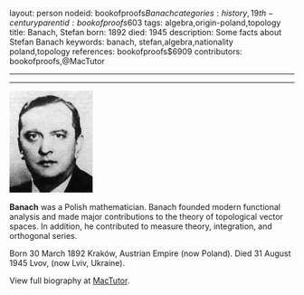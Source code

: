 layout: person
nodeid: bookofproofs$Banach
categories: history,19th-century
parentid: bookofproofs$603
tags: algebra,origin-poland,topology
title: Banach, Stefan
born: 1892
died: 1945
description: Some facts about Stefan Banach
keywords: banach, stefan,algebra,nationality poland,topology
references: bookofproofs$6909
contributors: bookofproofs,@MacTutor

---


---

![Banach.jpg](https://github.com/bookofproofs/bookofproofs.github.io/blob/main/_sources/_assets/images/portraits/Banach.jpg?raw=true)

**Banach** was a Polish mathematician. Banach founded modern functional analysis and made major contributions to the theory of topological vector spaces. In addition, he contributed to measure theory, integration, and orthogonal series.

Born 30 March 1892 Kraków, Austrian Empire (now Poland). Died 31 August 1945 Lvov, (now Lviv, Ukraine).


View full biography at [MacTutor](https://mathshistory.st-andrews.ac.uk/Biographies/Banach/).